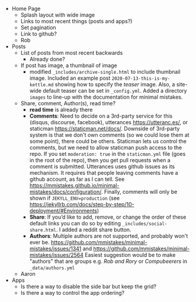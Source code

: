 * Home Page
  * Splash layout with wide image
  * Links to most recent things (posts and apps?)
  * Set pagination
  * Link to github?
  * Rob
* Posts
  * List of posts from most recent backwards
	 - Already done?
  * If post has image, a thumbnail of image
	  - modified `_includes/archive-single.html` to include thumbnail image. Included an example post `2020-07-13-this-is-my-kettle.md` showing how to specify the _teaser_ image. Also, a site-wide default teaser can be set in `_config.yml`. Added a directory `images` to line-up with the documentation for minimal mistakes.
  * Share, comment, Author(s), read time?
      - **read time** is already there
      - **Comments**: Need to decide on a 3rd-party service for this (disqus, discourse, facebook), utterances https://utteranc.es/, or staticman https://staticman.net/docs/. Downside of 3rd-party system is that we don't own comments (so we could lose them at some point), there could be others. Staticman lets us control the comments, but we need to allow staticman push access to the repo. If you set `moderation: true` in the `staticman.yml` file (goes in the root of the repo), then you get pull requests when a comment is submitted. Utterances uses github issues as its mechanism. It requires that people leaving comments have a github account, as far as I can tell. See https://mmistakes.github.io/minimal-mistakes/docs/configuration/. Finally, comments will only be shown if `JEKYLL_ENV=production` (see https://jekyllrb.com/docs/step-by-step/10-deployment/#Environments)
      - **Share**: If you’d like to add, remove, or change the order of these default links you can do so by editing `_includes/social-share.html`. I added a reddit share button.
      - **Authors**: Multiple authors are not supported, and probably won't ever be. https://github.com/mmistakes/minimal-mistakes/issues/1341 and https://github.com/mmistakes/minimal-mistakes/issues/2564 Easiest suggestion would be to make "authors" that are groups e.g. _Rob and Rory_ or _Compubeerers_ in `_data/authors.yml`
  * Aaron
* Apps
  * Is there a way to disable the side bar but keep the grid?
  * Is there a way to control the app ordering?
